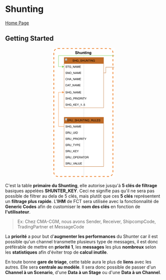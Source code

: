 # Shunting #

[Home Page](../README.md)

## Getting Started ##

<p align="center"><img src="FCT--Framework--DataModel--Shunting.png" width="200"></p>

C'est la table __primaire du Shunting__, elle autorise jusqu'à __5 clés de filtrage__ basiques appelées __SHUNTER_KEY__.
Ceci ne signifie pas qu'il ne sera pas possible de filtrer au dela de 5 clés, mais plutôt que ces __5 clés__ représentent un __filtrage plus rapide__.
L'__IHM__ de FCT sera utilisée avec la fonctionnalité de __Generic Codes__ afin de customiser le __nom des clés__ en fonction de __l'utilisateur__.
> Ex: Chez CMA-CGM, nous avons Sender, Receiver, ShipcompCode, TradingPartner et MessageCode

La __priorité__ a pour but d'__augmenter les performances__ du Shunter car il est possible qu'un channel transmette plusieurs type de messages, il est donc préférable de mettre en __priorité 1__, les __messages__ les plus __nombreux__ selon les __statistiques__ afin d'éviter trop de __calcul inutile__.

En toute bonne __gare de triage__, cette table aura le plus de __liens__ avec les autres. Elle sera __centrale au modèle__.
Il sera donc possible de passer d'un __Channel à un Scenario__, d'une __Data à un Stage__ ou d'une __Data à un Channel__.
